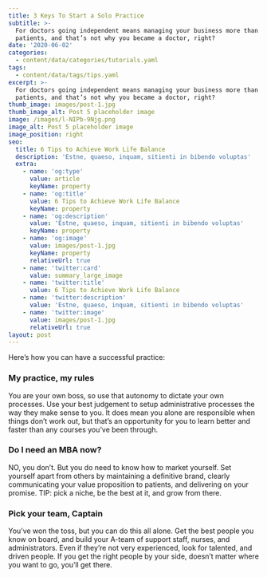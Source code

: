 ```yaml
---
title: 3 Keys To Start a Solo Practice
subtitle: >-
  For doctors going independent means managing your business more than your
  patients, and that’s not why you became a doctor, right?
date: '2020-06-02'
categories:
  - content/data/categories/tutorials.yaml
tags:
  - content/data/tags/tips.yaml
excerpt: >-
  For doctors going independent means managing your business more than your
  patients, and that’s not why you became a doctor, right?
thumb_image: images/post-1.jpg
thumb_image_alt: Post 5 placeholder image
image: /images/l-NIPb-9Njg.png
image_alt: Post 5 placeholder image
image_position: right
seo:
  title: 6 Tips to Achieve Work Life Balance
  description: 'Estne, quaeso, inquam, sitienti in bibendo voluptas'
  extra:
    - name: 'og:type'
      value: article
      keyName: property
    - name: 'og:title'
      value: 6 Tips to Achieve Work Life Balance
      keyName: property
    - name: 'og:description'
      value: 'Estne, quaeso, inquam, sitienti in bibendo voluptas'
      keyName: property
    - name: 'og:image'
      value: images/post-1.jpg
      keyName: property
      relativeUrl: true
    - name: 'twitter:card'
      value: summary_large_image
    - name: 'twitter:title'
      value: 6 Tips to Achieve Work Life Balance
    - name: 'twitter:description'
      value: 'Estne, quaeso, inquam, sitienti in bibendo voluptas'
    - name: 'twitter:image'
      value: images/post-1.jpg
      relativeUrl: true
layout: post
---
```

Here’s how you can have a successful practice:

### My practice, my rules

You are your own boss, so use that
autonomy to dictate your own processes. Use your best judgement to setup administrative
processes the way they make sense to you. It does mean you alone are
responsible when things don’t work out, but that’s an opportunity for you to
learn better and faster than any courses you’ve been through.

### Do I need an MBA now?

NO, you don’t. But you do need to
know how to market yourself. Set yourself apart from others by maintaining a
definitive brand, clearly communicating your value proposition to patients, and
delivering on your promise. TIP: pick a niche, be the best at it, and grow from
there.

### Pick your team, Captain

You’ve won the toss, but you can do
this all alone. Get the best people you know on board, and build your A-team of
support staff, nurses, and administrators. Even if they’re not very experienced,
look for talented, and driven people. If you get the right people by your side,
doesn’t matter where you want to go, you’ll get there.
